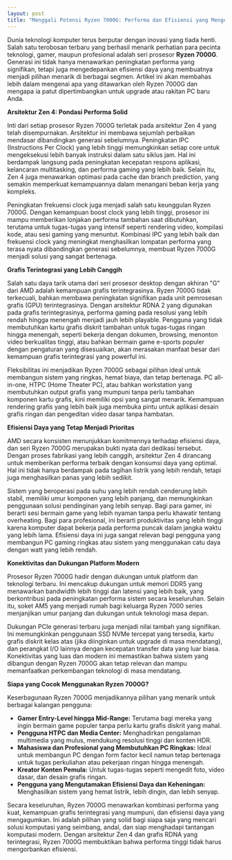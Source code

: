 ```yaml
---
layout: post
title: "Menggali Potensi Ryzen 7000G: Performa dan Efisiensi yang Mengesankan"
---
```


Dunia teknologi komputer terus berputar dengan inovasi yang tiada henti. Salah satu terobosan terbaru yang berhasil menarik perhatian para pecinta teknologi, gamer, maupun profesional adalah seri prosesor **Ryzen 7000G**. Generasi ini tidak hanya menawarkan peningkatan performa yang signifikan, tetapi juga mengedepankan efisiensi daya yang membuatnya menjadi pilihan menarik di berbagai segmen. Artikel ini akan membahas lebih dalam mengenai apa yang ditawarkan oleh Ryzen 7000G dan mengapa ia patut dipertimbangkan untuk upgrade atau rakitan PC baru Anda.

**Arsitektur Zen 4: Pondasi Performa Solid**

Inti dari setiap prosesor Ryzen 7000G terletak pada arsitektur Zen 4 yang telah disempurnakan. Arsitektur ini membawa sejumlah perbaikan mendasar dibandingkan generasi sebelumnya. Peningkatan IPC (Instructions Per Clock) yang lebih tinggi memungkinkan setiap core untuk mengeksekusi lebih banyak instruksi dalam satu siklus jam. Hal ini berdampak langsung pada peningkatan kecepatan respons aplikasi, kelancaran multitasking, dan performa gaming yang lebih baik. Selain itu, Zen 4 juga menawarkan optimasi pada cache dan branch prediction, yang semakin memperkuat kemampuannya dalam menangani beban kerja yang kompleks.

Peningkatan frekuensi clock juga menjadi salah satu keunggulan Ryzen 7000G. Dengan kemampuan boost clock yang lebih tinggi, prosesor ini mampu memberikan lonjakan performa tambahan saat dibutuhkan, terutama untuk tugas-tugas yang intensif seperti rendering video, kompilasi kode, atau sesi gaming yang menuntut. Kombinasi IPC yang lebih baik dan frekuensi clock yang meningkat menghasilkan lompatan performa yang terasa nyata dibandingkan generasi sebelumnya, membuat Ryzen 7000G menjadi solusi yang sangat bertenaga.

**Grafis Terintegrasi yang Lebih Canggih**

Salah satu daya tarik utama dari seri prosesor desktop dengan akhiran "G" dari AMD adalah kemampuan grafis terintegrasinya. Ryzen 7000G tidak terkecuali, bahkan membawa peningkatan signifikan pada unit pemrosesan grafis (GPU) terintegrasinya. Dengan arsitektur RDNA 2 yang digunakan pada grafis terintegrasinya, performa gaming pada resolusi yang lebih rendah hingga menengah menjadi jauh lebih playable. Pengguna yang tidak membutuhkan kartu grafis diskrit tambahan untuk tugas-tugas ringan hingga menengah, seperti bekerja dengan dokumen, browsing, menonton video berkualitas tinggi, atau bahkan bermain game e-sports populer dengan pengaturan yang disesuaikan, akan merasakan manfaat besar dari kemampuan grafis terintegrasi yang powerful ini.

Fleksibilitas ini menjadikan Ryzen 7000G sebagai pilihan ideal untuk membangun sistem yang ringkas, hemat biaya, dan tetap bertenaga. PC all-in-one, HTPC (Home Theater PC), atau bahkan workstation yang membutuhkan output grafis yang mumpuni tanpa perlu tambahan komponen kartu grafis, kini memiliki opsi yang sangat menarik. Kemampuan rendering grafis yang lebih baik juga membuka pintu untuk aplikasi desain grafis ringan dan pengeditan video dasar tanpa hambatan.

**Efisiensi Daya yang Tetap Menjadi Prioritas**

AMD secara konsisten menunjukkan komitmennya terhadap efisiensi daya, dan seri Ryzen 7000G merupakan bukti nyata dari dedikasi tersebut. Dengan proses fabrikasi yang lebih canggih, arsitektur Zen 4 dirancang untuk memberikan performa terbaik dengan konsumsi daya yang optimal. Hal ini tidak hanya berdampak pada tagihan listrik yang lebih rendah, tetapi juga menghasilkan panas yang lebih sedikit.

Sistem yang beroperasi pada suhu yang lebih rendah cenderung lebih stabil, memiliki umur komponen yang lebih panjang, dan memungkinkan penggunaan solusi pendinginan yang lebih senyap. Bagi para gamer, ini berarti sesi bermain game yang lebih nyaman tanpa perlu khawatir tentang overheating. Bagi para profesional, ini berarti produktivitas yang lebih tinggi karena komputer dapat bekerja pada performa puncak dalam jangka waktu yang lebih lama. Efisiensi daya ini juga sangat relevan bagi pengguna yang membangun PC gaming ringkas atau sistem yang menggunakan catu daya dengan watt yang lebih rendah.

**Konektivitas dan Dukungan Platform Modern**

Prosesor Ryzen 7000G hadir dengan dukungan untuk platform dan teknologi terbaru. Ini mencakup dukungan untuk memori DDR5 yang menawarkan bandwidth lebih tinggi dan latensi yang lebih baik, yang berkontribusi pada peningkatan performa sistem secara keseluruhan. Selain itu, soket AM5 yang menjadi rumah bagi keluarga Ryzen 7000 series menjanjikan umur panjang dan dukungan untuk teknologi masa depan.

Dukungan PCIe generasi terbaru juga menjadi nilai tambah yang signifikan. Ini memungkinkan penggunaan SSD NVMe tercepat yang tersedia, kartu grafis diskrit kelas atas (jika diinginkan untuk upgrade di masa mendatang), dan perangkat I/O lainnya dengan kecepatan transfer data yang luar biasa. Konektivitas yang luas dan modern ini memastikan bahwa sistem yang dibangun dengan Ryzen 7000G akan tetap relevan dan mampu memanfaatkan perkembangan teknologi di masa mendatang.

**Siapa yang Cocok Menggunakan Ryzen 7000G?**

Keserbagunaan Ryzen 7000G menjadikannya pilihan yang menarik untuk berbagai kalangan pengguna:

*   **Gamer Entry-Level hingga Mid-Range:** Terutama bagi mereka yang ingin bermain game populer tanpa perlu kartu grafis diskrit yang mahal.
*   **Pengguna HTPC dan Media Center:** Menghadirkan pengalaman multimedia yang mulus, mendukung resolusi tinggi dan konten HDR.
*   **Mahasiswa dan Profesional yang Membutuhkan PC Ringkas:** Ideal untuk membangun PC dengan form factor kecil namun tetap bertenaga untuk tugas perkuliahan atau pekerjaan ringan hingga menengah.
*   **Kreator Konten Pemula:** Untuk tugas-tugas seperti mengedit foto, video dasar, dan desain grafis ringan.
*   **Pengguna yang Mengutamakan Efisiensi Daya dan Keheningan:** Menghasilkan sistem yang hemat listrik, lebih dingin, dan lebih senyap.

Secara keseluruhan, Ryzen 7000G menawarkan kombinasi performa yang kuat, kemampuan grafis terintegrasi yang mumpuni, dan efisiensi daya yang mengagumkan. Ini adalah pilihan yang solid bagi siapa saja yang mencari solusi komputasi yang seimbang, andal, dan siap menghadapi tantangan komputasi modern. Dengan arsitektur Zen 4 dan grafis RDNA yang terintegrasi, Ryzen 7000G membuktikan bahwa performa tinggi tidak harus mengorbankan efisiensi.
